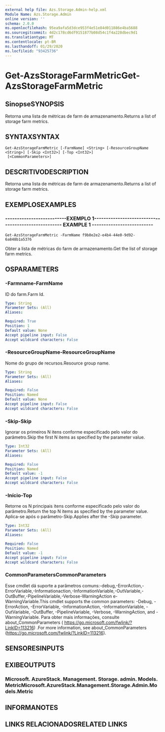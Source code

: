 ```yaml
---
external help file: Azs.Storage.Admin-help.xml
Module Name: Azs.Storage.Admin
online version: ''
schema: 2.0.0
ms.openlocfilehash: 95ea9afa5d3dce953f4e51e84d011886e4ba5688
ms.sourcegitcommit: 4d2c178cd6df9151877b08d54c1f4a228dbec9d1
ms.translationtype: MT
ms.contentlocale: pt-BR
ms.lasthandoff: 01/29/2020
ms.locfileid: "93425736"
---
```

# <span data-ttu-id="a66bf-101">Get-AzsStorageFarmMetric</span><span class="sxs-lookup"><span data-stu-id="a66bf-101">Get-AzsStorageFarmMetric</span></span>

## <span data-ttu-id="a66bf-102">Sinopse</span><span class="sxs-lookup"><span data-stu-id="a66bf-102">SYNOPSIS</span></span>
<span data-ttu-id="a66bf-103">Retorna uma lista de métricas de farm de armazenamento.</span><span class="sxs-lookup"><span data-stu-id="a66bf-103">Returns a list of storage farm metrics.</span></span>

## <span data-ttu-id="a66bf-104">SYNTAX</span><span class="sxs-lookup"><span data-stu-id="a66bf-104">SYNTAX</span></span>

```
Get-AzsStorageFarmMetric [-FarmName] <String> [-ResourceGroupName <String>] [-Skip <Int32>] [-Top <Int32>]
 [<CommonParameters>]
```

## <span data-ttu-id="a66bf-105">DESCRITIVO</span><span class="sxs-lookup"><span data-stu-id="a66bf-105">DESCRIPTION</span></span>
<span data-ttu-id="a66bf-106">Retorna uma lista de métricas de farm de armazenamento.</span><span class="sxs-lookup"><span data-stu-id="a66bf-106">Returns a list of storage farm metrics.</span></span>

## <span data-ttu-id="a66bf-107">EXEMPLOS</span><span class="sxs-lookup"><span data-stu-id="a66bf-107">EXAMPLES</span></span>

### <span data-ttu-id="a66bf-108">--------------------------EXEMPLO 1--------------------------</span><span class="sxs-lookup"><span data-stu-id="a66bf-108">-------------------------- EXAMPLE 1 --------------------------</span></span>
```
Get-AzsStorageFarmMetric -FarmName f9b8e2e2-e4b4-44e0-9d92-6a848b1a5376
```

<span data-ttu-id="a66bf-109">Obter a lista de métricas do farm de armazenamento.</span><span class="sxs-lookup"><span data-stu-id="a66bf-109">Get the list of storage farm metrics.</span></span>

## <span data-ttu-id="a66bf-110">OS</span><span class="sxs-lookup"><span data-stu-id="a66bf-110">PARAMETERS</span></span>

### <span data-ttu-id="a66bf-111">-Farmname</span><span class="sxs-lookup"><span data-stu-id="a66bf-111">-FarmName</span></span>
<span data-ttu-id="a66bf-112">ID do farm.</span><span class="sxs-lookup"><span data-stu-id="a66bf-112">Farm Id.</span></span>

```yaml
Type: String
Parameter Sets: (All)
Aliases: 

Required: True
Position: 1
Default value: None
Accept pipeline input: False
Accept wildcard characters: False
```

### <span data-ttu-id="a66bf-113">-ResourceGroupName</span><span class="sxs-lookup"><span data-stu-id="a66bf-113">-ResourceGroupName</span></span>
<span data-ttu-id="a66bf-114">Nome do grupo de recursos.</span><span class="sxs-lookup"><span data-stu-id="a66bf-114">Resource group name.</span></span>

```yaml
Type: String
Parameter Sets: (All)
Aliases: 

Required: False
Position: Named
Default value: None
Accept pipeline input: False
Accept wildcard characters: False
```

### <span data-ttu-id="a66bf-115">-Skip</span><span class="sxs-lookup"><span data-stu-id="a66bf-115">-Skip</span></span>
<span data-ttu-id="a66bf-116">Ignorar os primeiros N itens conforme especificado pelo valor do parâmetro.</span><span class="sxs-lookup"><span data-stu-id="a66bf-116">Skip the first N items as specified by the parameter value.</span></span>

```yaml
Type: Int32
Parameter Sets: (All)
Aliases: 

Required: False
Position: Named
Default value: -1
Accept pipeline input: False
Accept wildcard characters: False
```

### <span data-ttu-id="a66bf-117">-Início</span><span class="sxs-lookup"><span data-stu-id="a66bf-117">-Top</span></span>
<span data-ttu-id="a66bf-118">Retorne os N principais itens conforme especificado pelo valor do parâmetro.</span><span class="sxs-lookup"><span data-stu-id="a66bf-118">Return the top N items as specified by the parameter value.</span></span>
<span data-ttu-id="a66bf-119">Aplica-se após o parâmetro-Skip.</span><span class="sxs-lookup"><span data-stu-id="a66bf-119">Applies after the -Skip parameter.</span></span>

```yaml
Type: Int32
Parameter Sets: (All)
Aliases: 

Required: False
Position: Named
Default value: -1
Accept pipeline input: False
Accept wildcard characters: False
```

### <span data-ttu-id="a66bf-120">CommonParameters</span><span class="sxs-lookup"><span data-stu-id="a66bf-120">CommonParameters</span></span>
<span data-ttu-id="a66bf-121">Esse cmdlet dá suporte a parâmetros comuns:-debug,-ErrorAction,-ErrorVariable,-Informationaction,-InformationVariable,-OutVariable,-OutBuffer,-PipelineVariable,-Verbose-WarningAction e-WarningVariable.</span><span class="sxs-lookup"><span data-stu-id="a66bf-121">This cmdlet supports the common parameters: -Debug, -ErrorAction, -ErrorVariable, -InformationAction, -InformationVariable, -OutVariable, -OutBuffer, -PipelineVariable, -Verbose, -WarningAction, and -WarningVariable.</span></span> <span data-ttu-id="a66bf-122">Para obter mais informações, consulte about_CommonParameters ( https://go.microsoft.com/fwlink/?LinkID=113216) .</span><span class="sxs-lookup"><span data-stu-id="a66bf-122">For more information, see about_CommonParameters (https://go.microsoft.com/fwlink/?LinkID=113216).</span></span>

## <span data-ttu-id="a66bf-123">SENSORES</span><span class="sxs-lookup"><span data-stu-id="a66bf-123">INPUTS</span></span>

## <span data-ttu-id="a66bf-124">EXIBE</span><span class="sxs-lookup"><span data-stu-id="a66bf-124">OUTPUTS</span></span>

### <span data-ttu-id="a66bf-125">Microsoft. AzureStack. Management. Storage. admin. Models. Metric</span><span class="sxs-lookup"><span data-stu-id="a66bf-125">Microsoft.AzureStack.Management.Storage.Admin.Models.Metric</span></span>

## <span data-ttu-id="a66bf-126">INFORMA</span><span class="sxs-lookup"><span data-stu-id="a66bf-126">NOTES</span></span>

## <span data-ttu-id="a66bf-127">LINKS RELACIONADOS</span><span class="sxs-lookup"><span data-stu-id="a66bf-127">RELATED LINKS</span></span>

